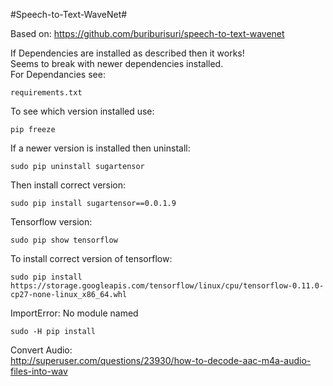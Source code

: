 #Speech-to-Text-WaveNet#

Based on: https://github.com/buriburisuri/speech-to-text-wavenet  

If Dependencies are installed as described then it works!   
Seems to break with newer dependencies installed.   
For Dependancies see:  

    requirements.txt

To see which version installed use:    

    pip freeze

If a newer version is installed then uninstall: 

    sudo pip uninstall sugartensor

Then install correct version: 

    sudo pip install sugartensor==0.0.1.9

Tensorflow version: 

    sudo pip show tensorflow
  
To install correct version of tensorflow: 

    sudo pip install https://storage.googleapis.com/tensorflow/linux/cpu/tensorflow-0.11.0-cp27-none-linux_x86_64.whl

ImportError: No module named  

    sudo -H pip install
    
Convert Audio:  
http://superuser.com/questions/23930/how-to-decode-aac-m4a-audio-files-into-wav
